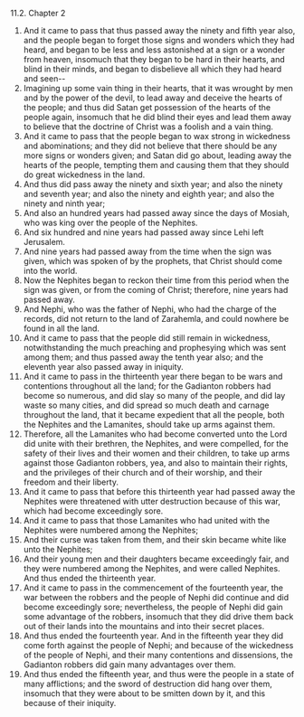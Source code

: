 11.2. Chapter 2
1. And it came to pass that thus passed away the ninety and fifth year also, and the people began to forget those signs and wonders which they had heard, and began to be less and less astonished at a sign or a wonder from heaven, insomuch that they began to be hard in their hearts, and blind in their minds, and began to disbelieve all which they had heard and seen--
2. Imagining up some vain thing in their hearts, that it was wrought by men and by the power of the devil, to lead away and deceive the hearts of the people; and thus did Satan get possession of the hearts of the people again, insomuch that he did blind their eyes and lead them away to believe that the doctrine of Christ was a foolish and a vain thing.
3. And it came to pass that the people began to wax strong in wickedness and abominations; and they did not believe that there should be any more signs or wonders given; and Satan did go about, leading away the hearts of the people, tempting them and causing them that they should do great wickedness in the land.
4. And thus did pass away the ninety and sixth year; and also the ninety and seventh year; and also the ninety and eighth year; and also the ninety and ninth year;
5. And also an hundred years had passed away since the days of Mosiah, who was king over the people of the Nephites.
6. And six hundred and nine years had passed away since Lehi left Jerusalem.
7. And nine years had passed away from the time when the sign was given, which was spoken of by the prophets, that Christ should come into the world.
8. Now the Nephites began to reckon their time from this period when the sign was given, or from the coming of Christ; therefore, nine years had passed away.
9. And Nephi, who was the father of Nephi, who had the charge of the records, did not return to the land of Zarahemla, and could nowhere be found in all the land.
10. And it came to pass that the people did still remain in wickedness, notwithstanding the much preaching and prophesying which was sent among them; and thus passed away the tenth year also; and the eleventh year also passed away in iniquity.
11. And it came to pass in the thirteenth year there began to be wars and contentions throughout all the land; for the Gadianton robbers had become so numerous, and did slay so many of the people, and did lay waste so many cities, and did spread so much death and carnage throughout the land, that it became expedient that all the people, both the Nephites and the Lamanites, should take up arms against them.
12. Therefore, all the Lamanites who had become converted unto the Lord did unite with their brethren, the Nephites, and were compelled, for the safety of their lives and their women and their children, to take up arms against those Gadianton robbers, yea, and also to maintain their rights, and the privileges of their church and of their worship, and their freedom and their liberty.
13. And it came to pass that before this thirteenth year had passed away the Nephites were threatened with utter destruction because of this war, which had become exceedingly sore.
14. And it came to pass that those Lamanites who had united with the Nephites were numbered among the Nephites;
15. And their curse was taken from them, and their skin became white like unto the Nephites;
16. And their young men and their daughters became exceedingly fair, and they were numbered among the Nephites, and were called Nephites. And thus ended the thirteenth year.
17. And it came to pass in the commencement of the fourteenth year, the war between the robbers and the people of Nephi did continue and did become exceedingly sore; nevertheless, the people of Nephi did gain some advantage of the robbers, insomuch that they did drive them back out of their lands into the mountains and into their secret places.
18. And thus ended the fourteenth year. And in the fifteenth year they did come forth against the people of Nephi; and because of the wickedness of the people of Nephi, and their many contentions and dissensions, the Gadianton robbers did gain many advantages over them.
19. And thus ended the fifteenth year, and thus were the people in a state of many afflictions; and the sword of destruction did hang over them, insomuch that they were about to be smitten down by it, and this because of their iniquity.


